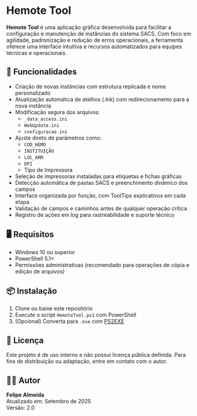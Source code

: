 # Hemote Tool

**Hemote Tool** é uma aplicação gráfica desenvolvida para facilitar a configuração e manutenção de instâncias do sistema SACS. Com foco em agilidade, padronização e redução de erros operacionais, a ferramenta oferece uma interface intuitiva e recursos automatizados para equipes técnicas e operacionais.

## 🚀 Funcionalidades

- Criação de novas instâncias com estrutura replicada e nome personalizado
- Atualização automática de atalhos (.lnk) com redirecionamento para a nova instância
- Modificação segura dos arquivos:
  - `_data_access.ini`
  - `WebUpdate.ini`
  - `configuracao.ini`
- Ajuste direto de parâmetros como:
  - `COD_HEMO`
  - `INSTITUIÇÃO`
  - `LOC_ARM`
  - `DPI`
  - Tipo de Impressora
- Seleção de impressoras instaladas para etiquetas e fichas gráficas
- Detecção automática de pastas SACS e preenchimento dinâmico dos campos
- Interface organizada por função, com ToolTips explicativos em cada etapa
- Validação de campos e caminhos antes de qualquer operação crítica
- Registro de ações em log para rastreabilidade e suporte técnico

## 🖥️ Requisitos

- Windows 10 ou superior
- PowerShell 5.1+
- Permissões administrativas (recomendado para operações de cópia e edição de arquivos)

## 📦 Instalação

1. Clone ou baixe este repositório
2. Execute o script `HemoteTool.ps1` com PowerShell
3. (Opcional) Converta para `.exe` com [PS2EXE](https://github.com/MScholtes/PS2EXE)

## 📄 Licença

Este projeto é de uso interno e não possui licença pública definida. Para fins de distribuição ou adaptação, entre em contato com o autor.

## 👨‍💻 Autor

**Felipe Almeida**  
Atualizado em: Setembro de 2025  
Versão: 2.0

